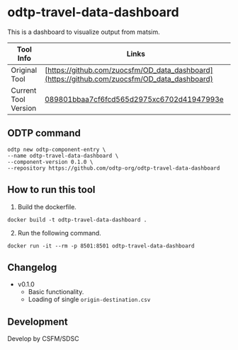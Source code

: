 # odtp-travel-data-dashboard

This is a dashboard to visualize output from matsim. 

| Tool Info | Links |
| --- | --- |
| Original Tool | [https://github.com/zuocsfm/OD_data_dashboard](https://github.com/zuocsfm/OD_data_dashboard) |
| Current Tool Version | [089801bbaa7cf6fcd565d2975xc6702d41947993e](https://github.com/zuocsfm/OD_data_dashboard/commit/089801bbaa7cf6fcd565d2975xc6702d41947993e) |


## ODTP command 

```odtp new component 
odtp new odtp-component-entry \
--name odtp-travel-data-dashboard \
--component-version 0.1.0 \
--repository https://github.com/odtp-org/odtp-travel-data-dashboard
``` 

## How to run this tool 

1. Build the dockerfile.

```
docker build -t odtp-travel-data-dashboard .
```

2. Run the following command.

```
docker run -it --rm -p 8501:8501 odtp-travel-data-dashboard
```

## Changelog

- v0.1.0
    - Basic functionality. 
    - Loading of single `origin-destination.csv`

## Development

Develop by CSFM/SDSC
